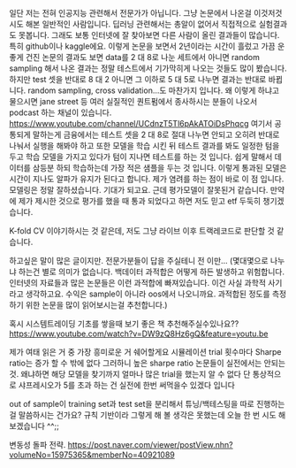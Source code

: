 일단 저는 전혀 인공지능 관련해서 전문가가 아닙니다. 그냥 논문에서 나온걸 이것저것 시도 해본 일반적인 사람입니다. 딥러닝 관련해서는 총알이 없어서 직접적으로 실험결과도 못봅니다. 그래도 보통 인터넷에 잘 찾아보면 다른 사람이 올린 결과들이 많습니다. 특히 github이나 kaggle에요. 이렇게 논문을 보면서 2년이라는 시간이 흘렀고 가끔 운좋게 건진 논문의 결과도 보면 data를 2 대 8로 나눈 세트에서  아니면 random sampling 해서 나온 결과는 정말 테스트에서 기가막히게 나오는 것들도 많이 봤습니다. 하지만 test 셋을 반대로 8 대 2 아니면 그 이하로 5 대 5로 나누면 결과는 반대로 바뀝니다. random sampling, cross validation...도 마찬가지 입니다. 왜 이렇게 하냐고 물으시면 jane street 등 여러 실질적인 퀀트펌에서 종사하시는 분들이 나오서 podcast 하는 채널이 있습니다. https://www.youtube.com/channel/UCdnzT5Tl6pAkATOiDsPhqcg 여기서 공통되게 말하는게 금융에서는 테스트 셋을 2 대 8로 절대 나누면 안되고 오히려 반대로 나눠서 실행을 해봐야 하고 또한 모델을 학습 시킨 뒤 테스트 결과를 봐도 일정한 텀을 두고 학습 모델을 가지고 있다가 텀이 지나면 테스트를 하는 것 입니다. 쉽게 말해서 데이터를 삼등분 하되 학습하는데 가장 적은 샘플을 두는 것 입니다. 이렇게 통과된 모델은 시간이 지나도 알파가 유지가 된다고 합니다. 제가 염려를 하는 점이 바로 이 점 입니다. 모델링은 정말 잘하셨습니다. 기대가 되고요. 근데 평가모델이 잘못된거 같습니다. 만약에 제가 제시한 것으로 평가를 했을 때 통과 되었다고 하면 저도 믿고 etf 두둑히 챙기겠습니다.


K-fold CV 이야기하시는 것 같은데, 저도 그냥 라이브 이후 트랙레코드로 판단할 것 같습니다.

하고싶은 말이 많은 글이지만. 전문가분들이 답을 주실테니 전 이만… (몇대몇으로 나누냐 하는건 별로 의미가 없습니다. 백데이터 과적합은 어떻게 하든 발생하고 위험합니다. 인터넷의 자료들과 많은 논문들은 이런 과적합에 빠져있습니다. 이건 사실 과학적 사기라고 생각하고요. 수익은 sample이 아니라 oos에서 나오니까요. 과적합된 정도를 측정하기 위한 논문을 많이 읽어보시는걸 추천합니다.)


혹시 시스템트레이딩 기초를 쌓을때 보기 좋은 책 추천해주실수있나요??
https://www.youtube.com/watch?v=DW9zQ8Hz6gQ&feature=youtu.be


제가 여태 읽은 거 중 가장 흥미로운 거 쉐어할게요 시뮬레이션 trial 횟수마다 Sharpe ratio는 증가 할 수 밖에 없다 그러하니 높은 sharpe ratio 논문들이 실전에서는 안되는 것. 왜냐하면 해당 모델을 찾기까지 얼마나 많은 trial을 했는지 알 수 없다 단 통상적으로 샤프레시오가 5를 초과 하는 건 실전에 한번 써먹을수 있겠다 입니다


out of sample이 training set과 test set을 분리해서 튜닝/백테스팅을 따로 진행하는 걸 말씀하시는 건가요? 규칙 기반이라 그렇게 해 볼 생각은 못했는데 오늘 한 번 시도 해보겠습니다 ^^;;

변동성 돌파 전략.
https://post.naver.com/viewer/postView.nhn?volumeNo=15975365&memberNo=40921089
